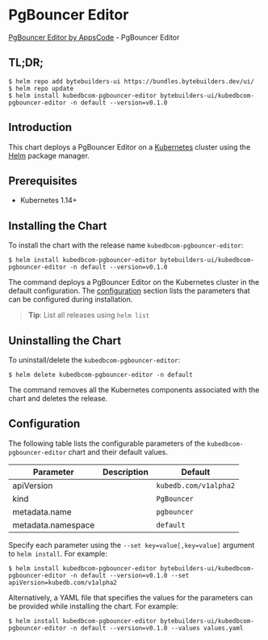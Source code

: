 # PgBouncer Editor

[PgBouncer Editor by AppsCode](https://byte.builders) - PgBouncer Editor

## TL;DR;

```console
$ helm repo add bytebuilders-ui https://bundles.bytebuilders.dev/ui/
$ helm repo update
$ helm install kubedbcom-pgbouncer-editor bytebuilders-ui/kubedbcom-pgbouncer-editor -n default --version=v0.1.0
```

## Introduction

This chart deploys a PgBouncer Editor on a [Kubernetes](http://kubernetes.io) cluster using the [Helm](https://helm.sh) package manager.

## Prerequisites

- Kubernetes 1.14+

## Installing the Chart

To install the chart with the release name `kubedbcom-pgbouncer-editor`:

```console
$ helm install kubedbcom-pgbouncer-editor bytebuilders-ui/kubedbcom-pgbouncer-editor -n default --version=v0.1.0
```

The command deploys a PgBouncer Editor on the Kubernetes cluster in the default configuration. The [configuration](#configuration) section lists the parameters that can be configured during installation.

> **Tip**: List all releases using `helm list`

## Uninstalling the Chart

To uninstall/delete the `kubedbcom-pgbouncer-editor`:

```console
$ helm delete kubedbcom-pgbouncer-editor -n default
```

The command removes all the Kubernetes components associated with the chart and deletes the release.

## Configuration

The following table lists the configurable parameters of the `kubedbcom-pgbouncer-editor` chart and their default values.

|     Parameter      | Description |        Default        |
|--------------------|-------------|-----------------------|
| apiVersion         |             | `kubedb.com/v1alpha2` |
| kind               |             | `PgBouncer`           |
| metadata.name      |             | `pgbouncer`           |
| metadata.namespace |             | `default`             |


Specify each parameter using the `--set key=value[,key=value]` argument to `helm install`. For example:

```console
$ helm install kubedbcom-pgbouncer-editor bytebuilders-ui/kubedbcom-pgbouncer-editor -n default --version=v0.1.0 --set apiVersion=kubedb.com/v1alpha2
```

Alternatively, a YAML file that specifies the values for the parameters can be provided while
installing the chart. For example:

```console
$ helm install kubedbcom-pgbouncer-editor bytebuilders-ui/kubedbcom-pgbouncer-editor -n default --version=v0.1.0 --values values.yaml
```
